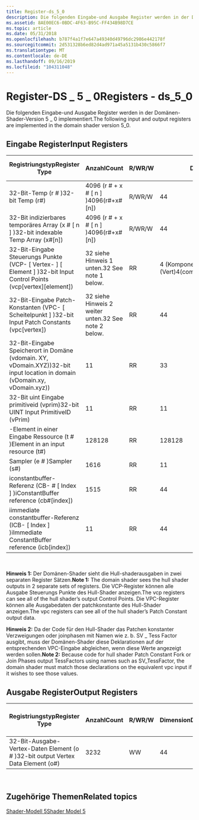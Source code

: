 ```yaml
---
title: Register-ds_5_0
description: Die folgenden Eingabe-und Ausgabe Register werden in der Domänen-Shader-Version 5 \_ 0 implementiert.
ms.assetid: 8AE00EC6-0BDC-4F63-B95C-FF434B98D7CE
ms.topic: article
ms.date: 05/31/2018
ms.openlocfilehash: b787f4a1f7e647a49340d49796dc2986e442178f
ms.sourcegitcommit: 2d531328b6ed82d4ad971a45a5131b430c5866f7
ms.translationtype: MT
ms.contentlocale: de-DE
ms.lasthandoff: 09/16/2019
ms.locfileid: "104311048"
---
```

# <a name="registers---ds_5_0"></a><span data-ttu-id="3b883-103">Register-DS \_ 5 \_ 0</span><span class="sxs-lookup"><span data-stu-id="3b883-103">Registers - ds\_5\_0</span></span>

<span data-ttu-id="3b883-104">Die folgenden Eingabe-und Ausgabe Register werden in der Domänen-Shader-Version 5 \_ 0 implementiert.</span><span class="sxs-lookup"><span data-stu-id="3b883-104">The following input and output registers are implemented in the domain shader version 5\_0.</span></span>

## <a name="input-registers"></a><span data-ttu-id="3b883-105">Eingabe Register</span><span class="sxs-lookup"><span data-stu-id="3b883-105">Input Registers</span></span>



| <span data-ttu-id="3b883-106">Registriungstyp</span><span class="sxs-lookup"><span data-stu-id="3b883-106">Register Type</span></span>                                              | <span data-ttu-id="3b883-107">Anzahl</span><span class="sxs-lookup"><span data-stu-id="3b883-107">Count</span></span>                | <span data-ttu-id="3b883-108">R/W</span><span class="sxs-lookup"><span data-stu-id="3b883-108">R/W</span></span> | <span data-ttu-id="3b883-109">Dimension</span><span class="sxs-lookup"><span data-stu-id="3b883-109">Dimension</span></span>                           | <span data-ttu-id="3b883-110">Indizierbar durch r\#</span><span class="sxs-lookup"><span data-stu-id="3b883-110">Indexable by r\#</span></span> | <span data-ttu-id="3b883-111">der Arbeitszeittabelle</span><span class="sxs-lookup"><span data-stu-id="3b883-111">Defaults</span></span> | <span data-ttu-id="3b883-112">Erfordert DCL</span><span class="sxs-lookup"><span data-stu-id="3b883-112">Requires DCL</span></span> |
|------------------------------------------------------------|----------------------|-----|-------------------------------------|------------------|----------|--------------|
| <span data-ttu-id="3b883-113">32-Bit-Temp (r \# )</span><span class="sxs-lookup"><span data-stu-id="3b883-113">32-bit Temp (r\#)</span></span>                                          | <span data-ttu-id="3b883-114">4096 (r \# + x \# \[ n \] )</span><span class="sxs-lookup"><span data-stu-id="3b883-114">4096(r\#+x\#\[n\])</span></span>   | <span data-ttu-id="3b883-115">R/W</span><span class="sxs-lookup"><span data-stu-id="3b883-115">R/W</span></span> | <span data-ttu-id="3b883-116">4</span><span class="sxs-lookup"><span data-stu-id="3b883-116">4</span></span>                                   | <span data-ttu-id="3b883-117">Nein</span><span class="sxs-lookup"><span data-stu-id="3b883-117">No</span></span>               | <span data-ttu-id="3b883-118">Keine</span><span class="sxs-lookup"><span data-stu-id="3b883-118">None</span></span>     | <span data-ttu-id="3b883-119">Ja</span><span class="sxs-lookup"><span data-stu-id="3b883-119">Yes</span></span>          |
| <span data-ttu-id="3b883-120">32-Bit indizierbares temporäres Array (x \# \[ n \] )</span><span class="sxs-lookup"><span data-stu-id="3b883-120">32-bit indexable Temp Array (x\#\[n\])</span></span>                     | <span data-ttu-id="3b883-121">4096 (r \# + x \# \[ n \] )</span><span class="sxs-lookup"><span data-stu-id="3b883-121">4096(r\#+x\#\[n\])</span></span>   | <span data-ttu-id="3b883-122">R/W</span><span class="sxs-lookup"><span data-stu-id="3b883-122">R/W</span></span> | <span data-ttu-id="3b883-123">4</span><span class="sxs-lookup"><span data-stu-id="3b883-123">4</span></span>                                   | <span data-ttu-id="3b883-124">Ja</span><span class="sxs-lookup"><span data-stu-id="3b883-124">Yes</span></span>              | <span data-ttu-id="3b883-125">Keine</span><span class="sxs-lookup"><span data-stu-id="3b883-125">None</span></span>     | <span data-ttu-id="3b883-126">Ja</span><span class="sxs-lookup"><span data-stu-id="3b883-126">Yes</span></span>          |
| <span data-ttu-id="3b883-127">32-Bit-Eingabe Steuerungs Punkte (VCP- \[ Vertex- \] \[ Element \] )</span><span class="sxs-lookup"><span data-stu-id="3b883-127">32-bit Input Control Points (vcp\[vertex\]\[element\])</span></span>     | <span data-ttu-id="3b883-128">32 siehe Hinweis 1 unten.</span><span class="sxs-lookup"><span data-stu-id="3b883-128">32 See note 1 below.</span></span> | <span data-ttu-id="3b883-129">R</span><span class="sxs-lookup"><span data-stu-id="3b883-129">R</span></span>   | <span data-ttu-id="3b883-130">4 (Komponente) \* 32 (Element) \* 32 (Vert)</span><span class="sxs-lookup"><span data-stu-id="3b883-130">4(component)\*32(element)\*32(vert)</span></span> | <span data-ttu-id="3b883-131">Ja</span><span class="sxs-lookup"><span data-stu-id="3b883-131">Yes</span></span>              | <span data-ttu-id="3b883-132">Keine</span><span class="sxs-lookup"><span data-stu-id="3b883-132">None</span></span>     | <span data-ttu-id="3b883-133">Ja</span><span class="sxs-lookup"><span data-stu-id="3b883-133">Yes</span></span>          |
| <span data-ttu-id="3b883-134">32-Bit-Eingabe Patch-Konstanten (VPC- \[ Scheitelpunkt \] )</span><span class="sxs-lookup"><span data-stu-id="3b883-134">32-bit Input Patch Constants (vpc\[vertex\])</span></span>               | <span data-ttu-id="3b883-135">32 siehe Hinweis 2 weiter unten.</span><span class="sxs-lookup"><span data-stu-id="3b883-135">32 See note 2 below.</span></span> | <span data-ttu-id="3b883-136">R</span><span class="sxs-lookup"><span data-stu-id="3b883-136">R</span></span>   | <span data-ttu-id="3b883-137">4</span><span class="sxs-lookup"><span data-stu-id="3b883-137">4</span></span>                                   | <span data-ttu-id="3b883-138">Ja</span><span class="sxs-lookup"><span data-stu-id="3b883-138">Yes</span></span>              | <span data-ttu-id="3b883-139">Keine</span><span class="sxs-lookup"><span data-stu-id="3b883-139">None</span></span>     | <span data-ttu-id="3b883-140">Ja</span><span class="sxs-lookup"><span data-stu-id="3b883-140">Yes</span></span>          |
| <span data-ttu-id="3b883-141">32-Bit-Eingabe Speicherort in Domäne (vdomain. XY, vDomain.XYZ))</span><span class="sxs-lookup"><span data-stu-id="3b883-141">32-bit input location in domain (vDomain.xy, vDomain.xyz))</span></span> | <span data-ttu-id="3b883-142">1</span><span class="sxs-lookup"><span data-stu-id="3b883-142">1</span></span>                    | <span data-ttu-id="3b883-143">R</span><span class="sxs-lookup"><span data-stu-id="3b883-143">R</span></span>   | <span data-ttu-id="3b883-144">3</span><span class="sxs-lookup"><span data-stu-id="3b883-144">3</span></span>                                   | <span data-ttu-id="3b883-145">Nein</span><span class="sxs-lookup"><span data-stu-id="3b883-145">No</span></span>               | <span data-ttu-id="3b883-146">–</span><span class="sxs-lookup"><span data-stu-id="3b883-146">N/A</span></span>      | <span data-ttu-id="3b883-147">Ja</span><span class="sxs-lookup"><span data-stu-id="3b883-147">Yes</span></span>          |
| <span data-ttu-id="3b883-148">32-Bit uint Eingabe primitiveid (vprim)</span><span class="sxs-lookup"><span data-stu-id="3b883-148">32-bit UINT Input PrimitiveID (vPrim)</span></span>                      | <span data-ttu-id="3b883-149">1</span><span class="sxs-lookup"><span data-stu-id="3b883-149">1</span></span>                    | <span data-ttu-id="3b883-150">R</span><span class="sxs-lookup"><span data-stu-id="3b883-150">R</span></span>   | <span data-ttu-id="3b883-151">1</span><span class="sxs-lookup"><span data-stu-id="3b883-151">1</span></span>                                   | <span data-ttu-id="3b883-152">Nein</span><span class="sxs-lookup"><span data-stu-id="3b883-152">No</span></span>               | <span data-ttu-id="3b883-153">–</span><span class="sxs-lookup"><span data-stu-id="3b883-153">N/A</span></span>      | <span data-ttu-id="3b883-154">Ja</span><span class="sxs-lookup"><span data-stu-id="3b883-154">Yes</span></span>          |
| <span data-ttu-id="3b883-155">-Element in einer Eingabe Ressource (t \# )</span><span class="sxs-lookup"><span data-stu-id="3b883-155">Element in an input resource (t\#)</span></span>                         | <span data-ttu-id="3b883-156">128</span><span class="sxs-lookup"><span data-stu-id="3b883-156">128</span></span>                  | <span data-ttu-id="3b883-157">R</span><span class="sxs-lookup"><span data-stu-id="3b883-157">R</span></span>   | <span data-ttu-id="3b883-158">128</span><span class="sxs-lookup"><span data-stu-id="3b883-158">128</span></span>                                 | <span data-ttu-id="3b883-159">Ja</span><span class="sxs-lookup"><span data-stu-id="3b883-159">Yes</span></span>              | <span data-ttu-id="3b883-160">Keine</span><span class="sxs-lookup"><span data-stu-id="3b883-160">None</span></span>     | <span data-ttu-id="3b883-161">Ja</span><span class="sxs-lookup"><span data-stu-id="3b883-161">Yes</span></span>          |
| <span data-ttu-id="3b883-162">Sampler (e \# )</span><span class="sxs-lookup"><span data-stu-id="3b883-162">Sampler (s\#)</span></span>                                              | <span data-ttu-id="3b883-163">16</span><span class="sxs-lookup"><span data-stu-id="3b883-163">16</span></span>                   | <span data-ttu-id="3b883-164">R</span><span class="sxs-lookup"><span data-stu-id="3b883-164">R</span></span>   | <span data-ttu-id="3b883-165">1</span><span class="sxs-lookup"><span data-stu-id="3b883-165">1</span></span>                                   | <span data-ttu-id="3b883-166">Ja</span><span class="sxs-lookup"><span data-stu-id="3b883-166">Yes</span></span>              | <span data-ttu-id="3b883-167">Keine</span><span class="sxs-lookup"><span data-stu-id="3b883-167">None</span></span>     | <span data-ttu-id="3b883-168">Ja</span><span class="sxs-lookup"><span data-stu-id="3b883-168">Yes</span></span>          |
| <span data-ttu-id="3b883-169">iconstantbuffer-Referenz (CB- \# \[ Index \] )</span><span class="sxs-lookup"><span data-stu-id="3b883-169">iConstantBuffer reference (cb\#\[index\])</span></span>                  | <span data-ttu-id="3b883-170">15</span><span class="sxs-lookup"><span data-stu-id="3b883-170">15</span></span>                   | <span data-ttu-id="3b883-171">R</span><span class="sxs-lookup"><span data-stu-id="3b883-171">R</span></span>   | <span data-ttu-id="3b883-172">4</span><span class="sxs-lookup"><span data-stu-id="3b883-172">4</span></span>                                   | <span data-ttu-id="3b883-173">Ja</span><span class="sxs-lookup"><span data-stu-id="3b883-173">Yes</span></span>              | <span data-ttu-id="3b883-174">Keine</span><span class="sxs-lookup"><span data-stu-id="3b883-174">None</span></span>     | <span data-ttu-id="3b883-175">Ja</span><span class="sxs-lookup"><span data-stu-id="3b883-175">Yes</span></span>          |
| <span data-ttu-id="3b883-176">iimmediate constantbuffer-Referenz (ICB- \[ Index \] )</span><span class="sxs-lookup"><span data-stu-id="3b883-176">iImmediate ConstantBuffer reference (icb\[index\])</span></span>         | <span data-ttu-id="3b883-177">1</span><span class="sxs-lookup"><span data-stu-id="3b883-177">1</span></span>                    | <span data-ttu-id="3b883-178">R</span><span class="sxs-lookup"><span data-stu-id="3b883-178">R</span></span>   | <span data-ttu-id="3b883-179">4</span><span class="sxs-lookup"><span data-stu-id="3b883-179">4</span></span>                                   | <span data-ttu-id="3b883-180">Ja (Inhalt)</span><span class="sxs-lookup"><span data-stu-id="3b883-180">Yes(contents)</span></span>    | <span data-ttu-id="3b883-181">Keine</span><span class="sxs-lookup"><span data-stu-id="3b883-181">None</span></span>     | <span data-ttu-id="3b883-182">Ja</span><span class="sxs-lookup"><span data-stu-id="3b883-182">Yes</span></span>          |



 

<span data-ttu-id="3b883-183">**Hinweis 1:** Der Domänen-Shader sieht die Hull-shaderausgaben in zwei separaten Register Sätzen.</span><span class="sxs-lookup"><span data-stu-id="3b883-183">**Note 1:** The domain shader sees the hull shader outputs in 2 separate sets of registers.</span></span> <span data-ttu-id="3b883-184">Die VCP-Register können alle Ausgabe Steuerungs Punkte des Hull-Shader anzeigen.</span><span class="sxs-lookup"><span data-stu-id="3b883-184">The vcp registers can see all of the hull shader’s output Control Points.</span></span> <span data-ttu-id="3b883-185">Die VPC-Register können alle Ausgabedaten der patchkonstante des Hull-Shader anzeigen.</span><span class="sxs-lookup"><span data-stu-id="3b883-185">The vpc registers can see all of the hull shader’s Patch Constant output data.</span></span>

<span data-ttu-id="3b883-186">**Hinweis 2:** Da der Code für den Hull-Shader das Patchen konstanter Verzweigungen oder joinphasen mit Namen wie z. b. SV \_ Tess Factor ausgibt, muss der Domänen-Shader diese Deklarationen auf der entsprechenden VPC-Eingabe abgleichen, wenn diese Werte angezeigt werden sollen.</span><span class="sxs-lookup"><span data-stu-id="3b883-186">**Note 2:** Because code for hull shader Patch Constant Fork or Join Phases output TessFactors using names such as SV\_TessFactor, the domain shader must match those declarations on the equivalent vpc input if it wishes to see those values.</span></span>

## <a name="output-registers"></a><span data-ttu-id="3b883-187">Ausgabe Register</span><span class="sxs-lookup"><span data-stu-id="3b883-187">Output Registers</span></span>



| <span data-ttu-id="3b883-188">Registriungstyp</span><span class="sxs-lookup"><span data-stu-id="3b883-188">Register Type</span></span>                           | <span data-ttu-id="3b883-189">Anzahl</span><span class="sxs-lookup"><span data-stu-id="3b883-189">Count</span></span> | <span data-ttu-id="3b883-190">R/W</span><span class="sxs-lookup"><span data-stu-id="3b883-190">R/W</span></span> | <span data-ttu-id="3b883-191">Dimension</span><span class="sxs-lookup"><span data-stu-id="3b883-191">Dimension</span></span> | <span data-ttu-id="3b883-192">Indizierbar durch r\#</span><span class="sxs-lookup"><span data-stu-id="3b883-192">Indexable by r\#</span></span> | <span data-ttu-id="3b883-193">der Arbeitszeittabelle</span><span class="sxs-lookup"><span data-stu-id="3b883-193">Defaults</span></span> | <span data-ttu-id="3b883-194">Erfordert DCL</span><span class="sxs-lookup"><span data-stu-id="3b883-194">Requires DCL</span></span> |
|-----------------------------------------|-------|-----|-----------|------------------|----------|--------------|
| <span data-ttu-id="3b883-195">32-Bit-Ausgabe-Vertex-Daten Element (o \# )</span><span class="sxs-lookup"><span data-stu-id="3b883-195">32-bit output Vertex Data Element (o\#)</span></span> | <span data-ttu-id="3b883-196">32</span><span class="sxs-lookup"><span data-stu-id="3b883-196">32</span></span>    | <span data-ttu-id="3b883-197">W</span><span class="sxs-lookup"><span data-stu-id="3b883-197">W</span></span>   | <span data-ttu-id="3b883-198">4</span><span class="sxs-lookup"><span data-stu-id="3b883-198">4</span></span>         | <span data-ttu-id="3b883-199">Ja</span><span class="sxs-lookup"><span data-stu-id="3b883-199">Yes</span></span>              | <span data-ttu-id="3b883-200">Keine</span><span class="sxs-lookup"><span data-stu-id="3b883-200">None</span></span>     | <span data-ttu-id="3b883-201">Ja</span><span class="sxs-lookup"><span data-stu-id="3b883-201">Yes</span></span>          |



 

## <a name="related-topics"></a><span data-ttu-id="3b883-202">Zugehörige Themen</span><span class="sxs-lookup"><span data-stu-id="3b883-202">Related topics</span></span>

<dl> <dt>

[<span data-ttu-id="3b883-203">Shader-Modell 5</span><span class="sxs-lookup"><span data-stu-id="3b883-203">Shader Model 5</span></span>](d3d11-graphics-reference-sm5.md)
</dt> </dl>

 

 





